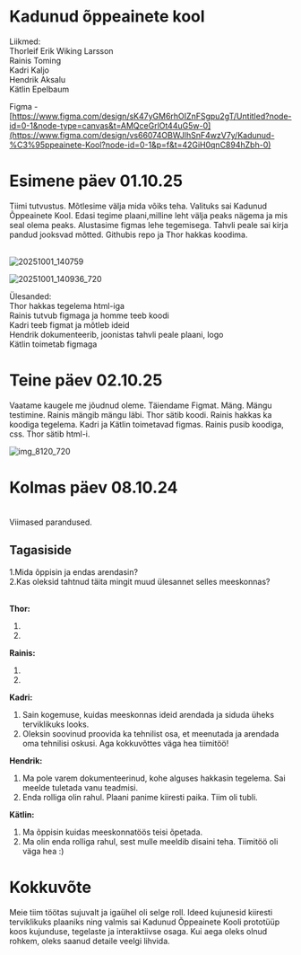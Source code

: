 # Kadunud õppeainete kool

Liikmed: <br>
Thorleif Erik Wiking Larsson <br>
Rainis Toming <br>
Kadri Kaljo <br>
Hendrik Aksalu <br>
Kätlin Epelbaum <br>

Figma -  [https://www.figma.com/design/sK47yGM6rhOIZnFSgpu2gT/Untitled?node-id=0-1&node-type=canvas&t=AMQceGrlOt44uG5w-0](https://www.figma.com/design/vs66074OBWJlhSnF4wzV7y/Kadunud-%C3%95ppeainete-Kool?node-id=0-1&p=f&t=42GiH0qnC894hZbh-0)

<h1>Esimene päev 01.10.25</h1>
Tiimi tutvustus. Mõtlesime välja mida võiks teha. Valituks sai Kadunud Õppeainete Kool. Edasi tegime plaani,milline leht välja peaks nägema ja mis seal olema peaks. Alustasime figmas lehe tegemisega. Tahvli peale sai kirja pandud jooksvad mõtted. Githubis repo ja Thor hakkas koodima. <br>
 <br>

![20251001_140759](https://github.com/user-attachments/assets/7d73cca7-2e2b-4d69-8340-7bb47ddd8cf9) 

![20251001_140936_720](https://github.com/user-attachments/assets/9cb2f2a8-ac00-4710-9d53-ebac1b3e8433)



Ülesanded: <br>
Thor hakkas tegelema html-iga <br>
Rainis tutvub figmaga ja homme teeb koodi<br>
Kadri teeb figmat ja mõtleb ideid<br>
Hendrik dokumenteerib, joonistas tahvli peale plaani, logo<br>
Kätlin toimetab figmaga<br>

<h1>Teine päev 02.10.25</h1>

Vaatame kaugele me jõudnud oleme. Täiendame Figmat. Mäng. Mängu testimine. Rainis mängib mängu läbi. Thor sätib koodi. Rainis hakkas ka koodiga tegelema. Kadri ja Kätlin toimetavad figmas. Rainis pusib koodiga, css. Thor sätib html-i. <br>

![img_8120_720](https://github.com/user-attachments/assets/b2670aba-5aa0-4379-927a-46e41f7e515d)

<h1>Kolmas päev 08.10.24</h1> <br>
Viimased parandused.
<h2>Tagasiside</h2>
1.Mida õppisin ja endas arendasin? <br>
2.Kas oleksid tahtnud täita mingit muud ülesannet selles meeskonnas? <br> <br>

<b>Thor:</b><br>
1. <br>
2. <br>

<b>Rainis: </b><br>
1. <br>
2. <br>

<b>Kadri:</b> <br>
1. Sain kogemuse, kuidas meeskonnas ideid arendada ja siduda üheks terviklikuks looks. 
2. Oleksin soovinud proovida ka tehnilist osa, et meenutada ja arendada oma tehnilisi oskusi. Aga kokkuvõttes väga hea tiimitöö!

<b>Hendrik:</b> <br>
1. Ma pole varem dokumenteerinud, kohe alguses hakkasin tegelema. Sai meelde tuletada vanu teadmisi.<br>
2. Enda rolliga olin rahul. Plaani panime kiiresti paika. Tiim oli tubli.<br>

<b>Kätlin:</b> <br>
1. Ma õppisin kuidas meeskonnatöös teisi õpetada. <br>
2. Ma olin enda rolliga rahul, sest mulle meeldib disaini teha. Tiimitöö oli väga hea :)<br>

<h1>Kokkuvõte</h1>
<p>Meie tiim töötas sujuvalt ja igaühel oli selge roll. Ideed kujunesid kiiresti terviklikuks plaaniks ning valmis sai Kadunud Õppeainete Kooli prototüüp koos kujunduse, tegelaste ja interaktiivse osaga. Kui aega oleks olnud rohkem, oleks saanud detaile veelgi lihvida.</p>
